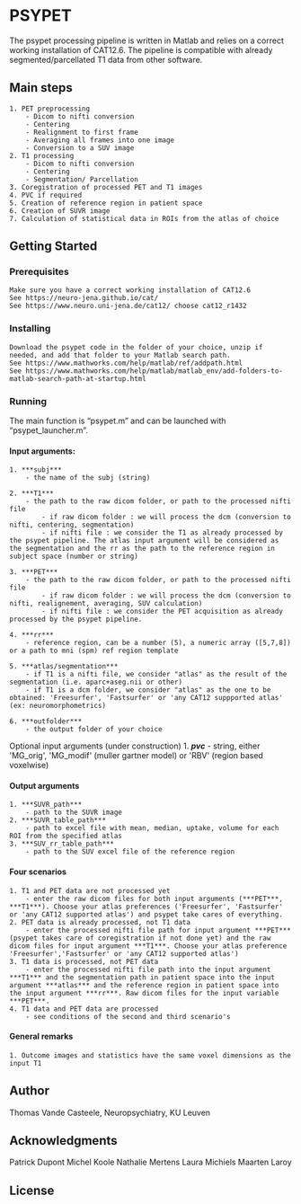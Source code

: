 # PSYPET

The psypet processing pipeline is written in Matlab and relies on a correct working installation of CAT12.6.
The pipeline is compatible with already segmented/parcellated T1 data from other software.

## Main steps

	1. PET preprocessing
		- Dicom to nifti conversion
		- Centering
		- Realignment to first frame
		- Averaging all frames into one image
		- Conversion to a SUV image
	2. T1 processing
		- Dicom to nifti conversion
		- Centering
		- Segmentation/ Parcellation 
	3. Coregistration of processed PET and T1 images
	4. PVC if required
	5. Creation of reference region in patient space
	6. Creation of SUVR image
	7. Calculation of statistical data in ROIs from the atlas of choice


## Getting Started


### Prerequisites

	Make sure you have a correct working installation of CAT12.6
	See https://neuro-jena.github.io/cat/
	See https://www.neuro.uni-jena.de/cat12/ choose cat12_r1432

### Installing

	Download the psypet code in the folder of your choice, unzip if needed, and add that folder to your Matlab search path.
	See https://www.mathworks.com/help/matlab/ref/addpath.html
	See https://www.mathworks.com/help/matlab/matlab_env/add-folders-to-matlab-search-path-at-startup.html

### Running 

The main function is “psypet.m” and can be launched with “psypet_launcher.m”. 


#### Input arguments:
 
	1. ***subj***
		- the name of the subj (string)
 
	2. ***T1***
		- the path to the raw dicom folder, or path to the processed nifti file
        	- if raw dicom folder : we will process the dcm (conversion to nifti, centering, segmentation)
        	- if nifti file : we consider the T1 as already processed by the psypet pipeline. The atlas input argument will be considered as the segmentation and the rr as the path to the reference region in subject space (number or string)
  
	3. ***PET***
		- the path to the raw dicom folder, or path to the processed nifti file
        	- if raw dicom folder : we will process the dcm (conversion to nifti, realignement, averaging, SUV calculation)
        	- if nifti file : we consider the PET acquisition as already processed by the psypet pipeline.
  
	4. ***rr***
		- reference region, can be a number (5), a numeric array ([5,7,8]) or a path to mni (spm) ref region template
  
	5. ***atlas/segmentation***
        - if T1 is a nifti file, we consider "atlas" as the result of the segmentation (i.e. aparc+aseg.nii or other)
        - if T1 is a dcm folder, we consider "atlas" as the one to be obtained: 'Freesurfer', 'Fastsurfer' or 'any CAT12 suppported atlas' (ex: neuromorphometrics)

	6. ***outfolder***
		- the output folder of your choice

Optional input arguments (under construction)
	1. ***pvc***
		- string, either 'MG_orig', 'MG_modif' (muller gartner model) or 'RBV' (region based voxelwise)

#### Output arguments

    1. ***SUVR_path***
		- path to the SUVR image
    2. ***SUVR_table_path***
		- path to excel file with mean, median, uptake, volume for each ROI from the specified atlas
	3. ***SUV_rr_table_path***
		- path to the SUV excel file of the reference region

#### Four scenarios

	1. T1 and PET data are not processed yet
		- enter the raw dicom files for both input arguments (***PET***, ***T1***). Choose your atlas preferences ('Freesurfer', 'Fastsurfer' or 'any CAT12 supported atlas') and psypet take cares of everything.
	2. PET data is already processed, not T1 data
		- enter the processed nifti file path for input argument ***PET*** (psypet takes care of coregistration if not done yet) and the raw dicom files for input argument ***T1***. Choose your atlas preference 'Freesurfer','Fastsurfer' or 'any CAT12 supported atlas')
	3. T1 data is processed, not PET data
		- enter the processed nifti file path into the input argument ***T1*** and the segmentation path in patient space into the input argument ***atlas*** and the reference region in patient space into the input argument ***rr***. Raw dicom files for the input variable ***PET***.
	4. T1 data and PET data are processed
		- see conditions of the second and third scenario's

#### General remarks

    1. Outcome images and statistics have the same voxel dimensions as the input T1

## Author

Thomas Vande Casteele, Neuropsychiatry, KU Leuven

## Acknowledgments

Patrick Dupont
Michel Koole
Nathalie Mertens
Laura Michiels
Maarten Laroy

## License
